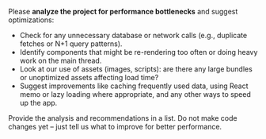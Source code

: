 Please **analyze the project for performance bottlenecks** and suggest optimizations:

- Check for any unnecessary database or network calls (e.g., duplicate fetches or N+1 query patterns).
- Identify components that might be re-rendering too often or doing heavy work on the main thread.
- Look at our use of assets (images, scripts): are there any large bundles or unoptimized assets affecting load time?
- Suggest improvements like caching frequently used data, using React memo or lazy loading where appropriate, and any other ways to speed up the app.

Provide the analysis and recommendations in a list. Do not make code changes yet – just tell us what to improve for better performance.